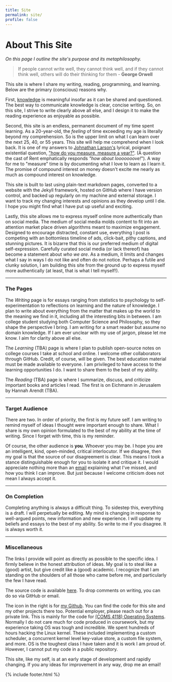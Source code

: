 ```yaml
---
title: Site
permalink: site/
profile: false
---
```

# About This Site
*On this page I outline the site's purpose and its metaphilosophy.*

> If people cannot write well, they cannot think well, and if they cannot think well, others will do their thinking for them - **George Orwell** 

This site is where I share my writing, reading, programming, and learning. Below are the primary (conscious) reasons why. 

First, [knowledge](https://en.wikipedia.org/wiki/Knowledge) is meaningful insofar as it can be shared and questioned. The best way to communicate knowledge is clear, concise writing. So, on this site, I strive to write clearly above all else, and I design it to make the reading experience as enjoyable as possible. 

Second, this site is an endless, permanent document of my time spent learning. As a 20-year-old, the *feeling* of time exceeding my age is literally beyond my comprehension. So is the upper limit on what I can learn over the next 25, 40, or 55 years. This site will help me comprehend when I look back. It is one of my answers to [Johnathan Larson's](https://en.wikipedia.org/wiki/Jonathan_Larson) lyrical, poignant existential question, ["how do you measure, measure a year?"](https://youtu.be/hj7LRuusFqo?t=33). (A question the cast of Rent emphatically responds *"how about looooooove!*"). A way for me to "measure" time is by documenting what I love to learn as I learn it. The promise of compound interest on money doesn't excite me nearly as much as compound interest on knowledge. 

This site is built to last using plain-text markdown pages, converted to a website with the Jekyll framework, hosted on GitHub where I have version control, and backed up regularly on my machine and external storage. I want to track my changing interests and opinions as they develop until I die. I hope you might find what I have put up useful and exciting. 

Lastly, this site allows me to express myself online more authentically than on social media. The medium of social media molds content to fit into an attention market place driven algorithms meant to maximize engagement. Designed to encourage distracted, constant use, everything I post is competing with an bottomless timeline of ads, click-bait, pithy captions, and stunning pictures. It is bizarre that this is our preferred medium of digital self-expression. Carefully curated social media (or lack thereof) has become a statement about *who we are*. As a medium, it limits and changes what I say in ways I do not like and often do not notice. Perhaps a futile and clunky solution, I am building this site from the ground up to express myself more authentically (at least, that is what I tell myself!).

---
### The Pages
 The *Writing* page is for essays ranging from statistics to psychology to self-experimentation to reflections on learning and the nature of knowledge. I plan to write about everything from the matter that makes up the world to the meaning we find in it, including all the interesting bits in between. I am college student studying both Computer Science and Philosophy, so they shape the perspective I bring.  I am writing for a smart reader but assume no domain knowledge. If I am ever unclear with my use of jargon, please let me know. I aim for clarity above all else. 

 The *Learning* (TBA) page is where I plan to publish open-source notes on college courses I take at school and online. I welcome other collaborators through GitHub. Credit, of course, will be given. The best education material must be made available to everyone. I am privileged to have access to the learning opportunities I do. I want to share them to the best of my ability. 

 The *Reading* (TBA) page is where I summarize, discuss, and criticize important books and articles I read. The first is on Eichmann in Jerusalem by Hannah Arendt (TBA).  

---
### Target Audience 
There are two. In order of priority, the first is my future self. I am writing to remind myself of ideas I thought were important enough to share. What I share is my own opinion formulated to the best of my ability at the time of writing. Since I forget with time, this is my reminder. 

Of course, the other audience is **you**. Whoever you may be. I hope you are an intelligent, kind, open-minded, critical interlocutor.  If we disagree, then my goal is that the source of our disagreement is clear. This means I took a stance distinguishable enough for you to isolate it and critique it. I would appreciate nothing more than an [email](mailto:arman.jindal@columbia.edu) explaining what I've missed, and how you think I can improve. But just because I welcome criticism does not mean I always accept it. 

---
### On Completion 
Completing anything is always a difficult thing. To sidestep this, everything is a draft. I will perpetually be editing. My mind is changing in response to well-argued points, new information and new experience. I will update my beliefs and essays to the best of my ability.  So write to me if you disagree. It is always worth it. 

---
### Miscellaneous 
The links I provide will point as directly as possible to the specific idea. I firmly believe in the honest attribution of ideas. My goal is to steal like a (good) artist, but give credit like a (good) academic. I recognize that I am standing on the shoulders of all those who came before me, and particularly the few I have read. 

The source code is available [here](https://github.com/armanjindal/armanjindal.github.io). To drop comments on writing, you can do so via GitHub or email. 


The icon in the right is for [my Github](https://github.com/armanjindal/armanjindal.github.io).  You can find the code for this site and my other projects there too. Potential employer, please reach out for a private link. This is mainly for the code for [(COMS 4118) Operating Systems](http://www.cs.columbia.edu/~jae/4118/). Normally I do not care much for code produced in coursework, but my experience taking OS was tough and incredible. We spent hundreds of hours hacking the Linux kernel. These included implementing a custom scheduler, a concurrent kernel level key-value store, a custom file system, and more. OS is the toughest class I have taken and it is work I am proud of. However, I cannot put my code in a public repository.  

This site, like my self, is at an early stage of development and rapidly changing.  If you any ideas for improvement in any way, drop me an email! 

{% include footer.html %}
